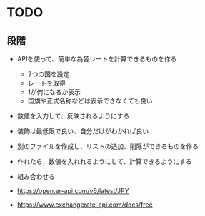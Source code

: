 # TODO

## 段階
- APIを使って、簡単な為替レートを計算できるものを作る
  - 2つの国を設定
  - レートを取得
  - 1が何になるか表示
  - 国旗や正式名称などは表示できなくても良い
- 数値を入力して、反映されるようにする
- 装飾は最低限で良い、自分だけがわかれば良い
- 別のファイルを作成し、リストの追加、削除ができるものを作る
- 作れたら、数値を入れれるようにして、計算できるようにする
- 組み合わせる

- https://open.er-api.com/v6/latest/JPY
- https://www.exchangerate-api.com/docs/free